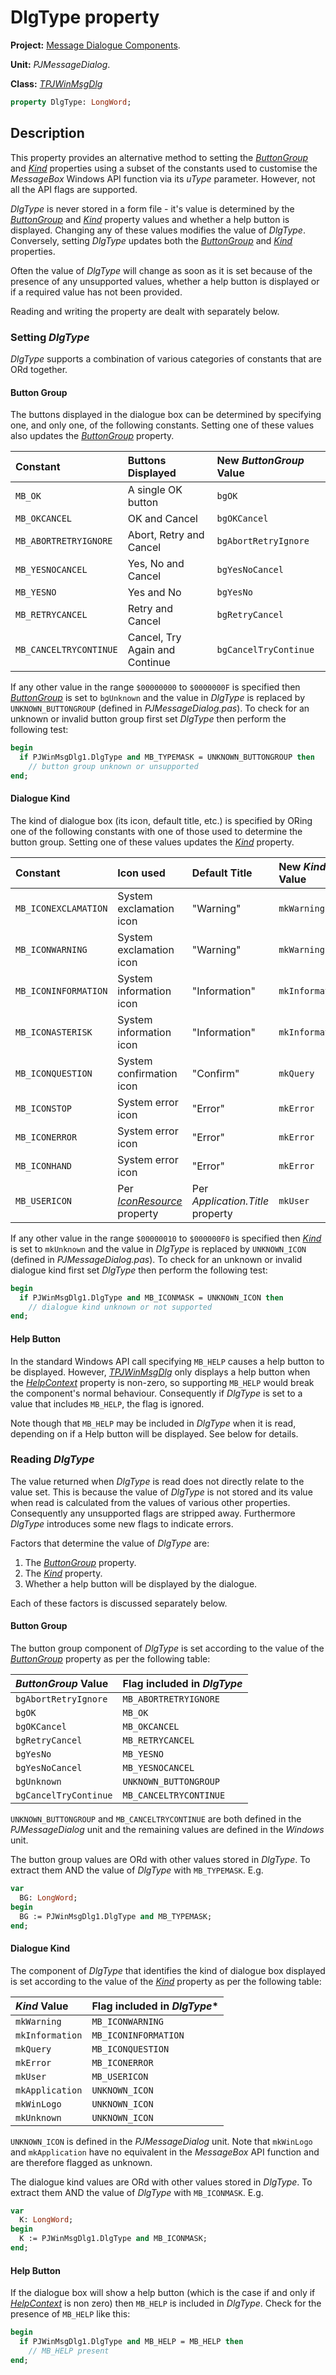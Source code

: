 # DlgType property

**Project:** [Message Dialogue Components](../API.md).

**Unit:** _PJMessageDialog_.

**Class:** _[TPJWinMsgDlg](./TPJWinMsgDlg.md)_

```pascal
property DlgType: LongWord;
```

## Description

This property provides an alternative method to setting the _[ButtonGroup](./TPJWinMsgDlg-ButtonGroup.md)_ and _[Kind](./TPJWinMsgDlg-Kind.md)_ properties using a subset of the constants used to customise the _MessageBox_ Windows API function via its _uType_ parameter. However, not all the API flags are supported.

_DlgType_ is never stored in a form file - it's value is determined by the _[ButtonGroup](./TPJWinMsgDlg-ButtonGroup.md)_ and _[Kind](./TPJWinMsgDlg-Kind.md)_ property values and whether a help button is displayed. Changing any of these values modifies the value of _DlgType_. Conversely, setting _DlgType_ updates both the _[ButtonGroup](./TPJWinMsgDlg-ButtonGroup.md)_ and _[Kind](./TPJWinMsgDlg-Kind.md)_ properties.

Often the value of _DlgType_ will change as soon as it is set because of the presence of any unsupported values, whether a help button is displayed or if a required value has not been provided.

Reading and writing the property are dealt with separately below.

### Setting _DlgType_

_DlgType_ supports a combination of various categories of constants that are ORd together.

#### Button Group

The buttons displayed in the dialogue box can be determined by specifying one, and only one, of the following constants. Setting one of these values also updates the _[ButtonGroup](./TPJWinMsgDlg-ButtonGroup.md)_ property.

| Constant | Buttons Displayed | New _ButtonGroup_ Value |
|:---------|:------------------|:------------------------|
| `MB_OK` | A single OK button | `bgOK` |
| `MB_OKCANCEL` | OK and Cancel | `bgOKCancel` |
| `MB_ABORTRETRYIGNORE` | Abort, Retry and Cancel | `bgAbortRetryIgnore` |
| `MB_YESNOCANCEL` | Yes, No and Cancel | `bgYesNoCancel` |
| `MB_YESNO` | Yes and No | `bgYesNo` |
| `MB_RETRYCANCEL` | Retry and Cancel | `bgRetryCancel` |
| `MB_CANCELTRYCONTINUE` | Cancel, Try Again and Continue | `bgCancelTryContinue` |

If any other value in the range `$00000000` to `$0000000F` is specified then _[ButtonGroup](./TPJWinMsgDlg-ButtonGroup.md)_ is set to `bgUnknown` and the value in _DlgType_ is replaced by `UNKNOWN_BUTTONGROUP` (defined in _PJMessageDialog.pas_). To check for an unknown or invalid button group first set _DlgType_ then perform the following test:

```pascal
begin
  if PJWinMsgDlg1.DlgType and MB_TYPEMASK = UNKNOWN_BUTTONGROUP then
    // button group unknown or unsupported
end;
```

#### Dialogue Kind

The kind of dialogue box (its icon, default title, etc.) is specified by ORing one of the following constants with one of those used to determine the button group. Setting one of these values updates the _[Kind](./TPJWinMsgDlg-Kind.md)_ property.

| Constant | Icon used | Default Title | New _Kind_ Value |
|:---------|:----------|:--------------|:-----------------|
| `MB_ICONEXCLAMATION` | System exclamation icon | "Warning" | `mkWarning` |
| `MB_ICONWARNING` | System exclamation icon | "Warning" | `mkWarning` |
| `MB_ICONINFORMATION` | System information icon | "Information" | `mkInformation` |
| `MB_ICONASTERISK` | System information icon | "Information" | `mkInformation` |
| `MB_ICONQUESTION` | System confirmation icon | "Confirm" | `mkQuery` |
| `MB_ICONSTOP` | System error icon | "Error" | `mkError` |
| `MB_ICONERROR` | System error icon | "Error" | `mkError` |
| `MB_ICONHAND` | System error icon | "Error" | `mkError` |
| `MB_USERICON` | Per _[IconResource](./TPJWinMsgDlg-IconResource.md)_ property | Per _Application.Title_ property | `mkUser` |

If any other value in the range `$00000010` to `$000000F0` is specified then _[Kind](./TPJWinMsgDlg-Kind.md)_ is set to `mkUnknown` and the value in _DlgType_ is replaced by `UNKNOWN_ICON` (defined in _PJMessageDialog.pas_). To check for an unknown or invalid dialogue kind first set _DlgType_ then perform the following test:

```pascal
begin
  if PJWinMsgDlg1.DlgType and MB_ICONMASK = UNKNOWN_ICON then
    // dialogue kind unknown or not supported
end;
```

#### Help Button

In the standard Windows API call specifying `MB_HELP` causes a help button to be displayed. However, _[TPJWinMsgDlg](./TPJWinMsgDlg.md)_ only displays a help button when the _[HelpContext](./TPJWinMsgDlg-HelpContext.md)_ property is non-zero, so supporting `MB_HELP` would break the component's normal behaviour. Consequently if _DlgType_ is set to a value that includes `MB_HELP`, the flag is ignored.

Note though that `MB_HELP` may be included in _DlgType_ when it is read, depending on if a Help button will be displayed. See below for details.

### Reading _DlgType_

The value returned when _DlgType_ is read does not directly relate to the value set. This is because the value of _DlgType_ is not stored and its value when read is calculated from the values of various other properties. Consequently any unsupported flags are stripped away. Furthermore _DlgType_ introduces some new flags to indicate errors.

Factors that determine the value of _DlgType_ are:

  1. The _[ButtonGroup](./TPJWinMsgDlg-ButtonGroup.md)_ property.
  2. The _[Kind](./TPJWinMsgDlg-Kind.md)_ property.
  3. Whether a help button will be displayed by the dialogue.

Each of these factors is discussed separately below.

#### Button Group

The button group component of _DlgType_ is set according to the value of the _[ButtonGroup](./TPJWinMsgDlg-ButtonGroup.md)_ property as per the following table:

| _ButtonGroup_ Value | Flag included in _DlgType_ |
|:--------------------|:---------------------------|
| `bgAbortRetryIgnore` | `MB_ABORTRETRYIGNORE` |
| `bgOK` | `MB_OK` |
| `bgOKCancel` | `MB_OKCANCEL` |
| `bgRetryCancel` | `MB_RETRYCANCEL` |
| `bgYesNo` | `MB_YESNO` |
| `bgYesNoCancel` | `MB_YESNOCANCEL` |
| `bgUnknown` | `UNKNOWN_BUTTONGROUP` |
| `bgCancelTryContinue` | `MB_CANCELTRYCONTINUE` |

`UNKNOWN_BUTTONGROUP` and `MB_CANCELTRYCONTINUE` are both defined in the _PJMessageDialog_ unit and the remaining values are defined in the _Windows_ unit.

The button group values are ORd with other values stored in _DlgType_. To extract them AND the value of _DlgType_ with `MB_TYPEMASK`. E.g.

```pascal
var
  BG: LongWord;
begin
  BG := PJWinMsgDlg1.DlgType and MB_TYPEMASK;
end;
```

#### Dialogue Kind

The component of _DlgType_ that identifies the kind of dialogue box displayed is set according to the value of the _[Kind](./TPJWinMsgDlg-Kind.md)_ property as per the following table:

| _Kind_ Value | Flag included in _DlgType_* |
|:-------------|:---------------------------|
| `mkWarning` | `MB_ICONWARNING` |
| `mkInformation` | `MB_ICONINFORMATION` |
| `mkQuery` | `MB_ICONQUESTION` |
| `mkError` | `MB_ICONERROR` |
| `mkUser` | `MB_USERICON` |
| `mkApplication` | `UNKNOWN_ICON` |
| `mkWinLogo` | `UNKNOWN_ICON` |
| `mkUnknown` | `UNKNOWN_ICON` |

`UNKNOWN_ICON` is defined in the _PJMessageDialog_ unit. Note that `mkWinLogo` and `mkApplication` have no equivalent in the _MessageBox_ API function and are therefore flagged as unknown.

The dialogue kind values are ORd with other values stored in _DlgType_. To extract them AND the value of _DlgType_ with `MB_ICONMASK`. E.g.

```pascal
var
  K: LongWord;
begin
  K := PJWinMsgDlg1.DlgType and MB_ICONMASK;
end;
```

#### Help Button

If the dialogue box will show a help button (which is the case if and only if _[HelpContext](./TPJWinMsgDlg-HelpContext.md)_ is non zero) then `MB_HELP` is included in _DlgType_. Check for the presence of `MB_HELP` like this:

```pascal
begin
  if PJWinMsgDlg1.DlgType and MB_HELP = MB_HELP then
    // MB_HELP present
end;
```
